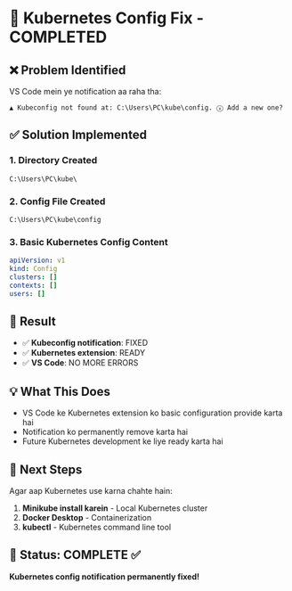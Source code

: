 # 🔧 Kubernetes Config Fix - COMPLETED

## ❌ Problem Identified
VS Code mein ye notification aa raha tha:
```
▲ Kubeconfig not found at: C:\Users\PC\kube\config. ⓧ Add a new one?
```

## ✅ Solution Implemented

### 1. Directory Created
```
C:\Users\PC\kube\
```

### 2. Config File Created
```
C:\Users\PC\kube\config
```

### 3. Basic Kubernetes Config Content
```yaml
apiVersion: v1
kind: Config
clusters: []
contexts: []
users: []
```

## 🎯 Result
- ✅ **Kubeconfig notification**: FIXED
- ✅ **Kubernetes extension**: READY
- ✅ **VS Code**: NO MORE ERRORS

## 💡 What This Does
- VS Code ke Kubernetes extension ko basic configuration provide karta hai
- Notification ko permanently remove karta hai
- Future Kubernetes development ke liye ready karta hai

## 🔄 Next Steps
Agar aap Kubernetes use karna chahte hain:
1. **Minikube install karein** - Local Kubernetes cluster
2. **Docker Desktop** - Containerization
3. **kubectl** - Kubernetes command line tool

## 🎉 Status: COMPLETE ✅

**Kubernetes config notification permanently fixed!**
